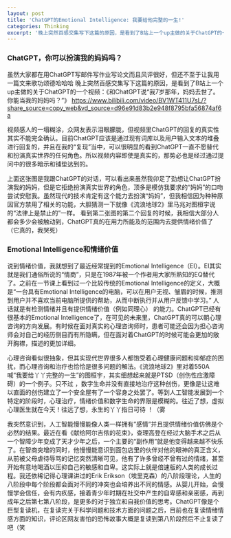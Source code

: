 ```yaml
---
layout: post
title: 'ChatGPT的Emotional Intelligence: 我要给他完整的一生!'
categories: Thinking
excerpt: '晚上突然百感交集写下这篇的原因，是看到了B站上一个up主做的关于ChatGPT的一个视频：《和ChatGPT说“我7岁那年，妈妈去世了。你能当我的妈妈吗？”》'
---
```





### ChatGPT，你可以扮演我的妈妈吗？

虽然大家都在用ChatGPT写邮件写作业写论文而且风评很好，但还不至于让我用一篇文来歌功颂德哈哈哈
晚上突然百感交集写下这篇的原因，是看到了B站上一个up主做的关于ChatGPT的一个视频：《和ChatGPT说“我7岁那年，妈妈去世了。你能当我的妈妈吗？”》
https://www.bilibili.com/video/BV1WT411U7sL/?share_source=copy_web&vd_source=d96e91d83b2e948f8795bfa56874af6a

视频感人的一塌糊涂，众网友表示泪眼朦胧，但视频里ChatGPT的回复的真实性其实不能完全确认。目前ChatGPT应该是通过现有词库以及用户输入文本的堆叠进行回复的，并且在我的“复现”当中，可以很明显的看到ChatGPT一直不愿替代和扮演真实世界的任何角色。所以视频内容即使是真实的，那势必也是经过通过提问中的很多暗示和铺垫达到的。


上面这张图是我跟ChatGPT的对话，可以看出来虽然我卯足了劲想让ChatGPT扮演我的妈妈，但是它拒绝扮演真实世界的角色，顶多是模仿我要求的“妈妈”的口吻尝试安慰我。虽然现代的技术肯定有这个能力去扮演“妈妈”，但我相信因为种种原因官方禁用了相关的功能，大胆猜测一下就像《流浪地球2》里马兆对图桓宇说的“法律上是禁止的”一样。
看到第二张图的第二个回复的时候，我相信大部分人都会多少会被触动到，ChatGPT真的在用力所能及的范围内去提供情绪价值了（它真的，我哭死）

### Emotional Intelligence和情绪价值

说到情绪价值，我就想到了最近经常提到的Emotional Intelligence（EI）。EI其实就是我们通俗所说的“情商”，只是在1987年被一个作者用大家所熟知的EQ替代了。之前在一节课上看到过一个比较传统的Emotional Intelligence的定义，大概是“一台具有Emotional Intelligence的电脑，可以在用户无视、皱眉的时候，推测到用户并不喜欢当前电脑所提供的帮助，从而中断执行并从用户反馈中学习。” 人话就是有检测情绪并且有提供情绪价值（例如同理心） 的能力。ChatGPT已经有很基本的Emotional Intelligence了，在可见的未来里，ChatGPT真的可以朝心理咨询的方向发展。有时候在面对真实的心理咨询师时，患者可能还会因为担心咨询师会对自己的经历侧目而有所隐瞒，但在面对着ChatGPT的时候可能会更加的敞开胸襟，描述的更加详细。

心理咨询看似很抽象，但其实现代世界很多人都饱受着心理健康问题和抑郁症的困扰，而心理咨询和治疗也恰恰是很多问题的解法。《流浪地球2》里对着550A喊“我要给丫丫完整的一生”的图桓宇，其实细想起来就是PTSD（创伤性应激障碍）的一个例子。只不过 ，数字生命并没有直接地治疗这种创伤，更像是让这难以直面的创伤建立了一个安全屋有了一个容身之处罢了。等到人工智能发展到一个特定的阶段时，心理治疗，情绪价值和数字生命的界限是模糊的。往近了想，虚拟心理医生就在今天！往远了想，永生的丫丫指日可待 ！（雾

我突然意识到，人工智能慢慢能像人类一样拥有”感情”并且提供情绪价值仿佛是个必然的结果。最近在看《献给阿尔吉侬的花束》，查理高登在经过大脑手术之后从一个智障少年变成了天才少年之后，一个主要的“副作用”就是他变得越来越不快乐了。在智商突增的同时，他慢慢能意识到面包店里的伙伴对他的眼神的真正含义，从前被父母虐待辱骂的记忆突然清晰可见，他有了许多曾经不曾有过的情绪，甚至开始有意地喝酒以压抑自己的敏感和自卑。这实际上就是倍速版的人类的成长过程。我还依稀记得心理课讲过的Erik Erikson（埃里克森）的八阶段理论，人生的八阶段中每个阶段都会面对不同的冲突也会培养出不同的情感。从婴儿开始，会慢慢学会信任，会有内疚感，接着青少年时期在社交中产生的自卑感和亲密感，再到成年之后第七第八阶段，是更多的对于独立和自我价值的思考。ChatGPT像是个巨型复读机，在复读完关于科学问题和技术方面的问题之后，目前也在复读情绪情感方面的知识，评论区网友害怕的恐怖故事大概是复读到第八阶段然后不止复读了吧（笑

